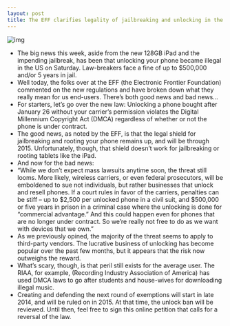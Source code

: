 ```yaml
---
layout: post
title: The EFF clarifies legality of jailbreaking and unlocking in the US
---
```

![img](http://media.idownloadblog.com/wp-content/uploads/2010/08/Unlocked-iPhone.jpg)
* The big news this week, aside from the new 128GB iPad and the impending jailbreak, has been that unlocking your phone became illegal in the US on Saturday. Law-breakers face a fine of up to $500,000 and/or 5 years in jail.
* Well today, the folks over at the EFF (the Electronic Frontier Foundation) commented on the new regulations and have broken down what they really mean for us end-users. There’s both good news and bad news…
* For starters, let’s go over the new law: Unlocking a phone bought after January 26 without your carrier’s permission violates the Digital Millennium Copyright Act (DMCA) regardless of whether or not the phone is under contract.
* The good news, as noted by the EFF, is that the legal shield for jailbreaking and rooting your phone remains up, and will be through 2015. Unfortunately, though, that shield doesn’t work for jailbreaking or rooting tablets like the iPad.
* And now for the bad news:
* “While we don’t expect mass lawsuits anytime soon, the threat still looms. More likely, wireless carriers, or even federal prosecutors, will be emboldened to sue not individuals, but rather businesses that unlock and resell phones. If a court rules in favor of the carriers, penalties can be stiff – up to $2,500 per unlocked phone in a civil suit, and $500,000 or five years in prison in a criminal case where the unlocking is done for “commercial advantage.” And this could happen even for phones that are no longer under contract. So we’re really not free to do as we want with devices that we own.”
* As we previously opined, the majority of the threat seems to apply to third-party vendors. The lucrative business of unlocking has become popular over the past few months, but it appears that the risk now outweighs the reward.
* What’s scary, though, is that peril still exists for the average user. The RIAA, for example, (Recording Industry Association of America) has used DMCA laws to go after students and house-wives for downloading illegal music.
* Creating and defending the next round of exemptions will start in late 2014, and will be ruled on in 2015. At that time, the unlock ban will be reviewed. Until then, feel free to sign this online petition that calls for a reversal of the law.

